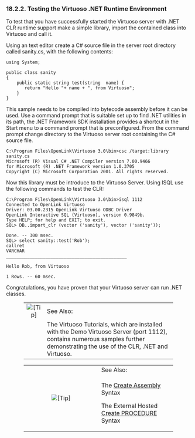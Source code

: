 <div id="rthclrdotnettest" class="section">

<div class="titlepage">

<div>

<div>

### 18.2.2. Testing the Virtuoso .NET Runtime Environment

</div>

</div>

</div>

To test that you have successfully started the Virtuoso server with .NET
CLR runtime support make a simple library, import the contained class
into Virtuoso and call it.

Using an text editor create a C# source file in the server root
directory called sanity.cs, with the following contents:

``` programlisting
using System;

public class sanity
{
    public static string test(string  name) {
       return "Hello "+ name + ", from Virtuoso";
    }
}
```

This sample needs to be compiled into bytecode assembly before it can be
used. Use a command prompt that is suitable set up to find .NET
utilities in its path, the .NET Framework SDK installation provides a
shortcut in the Start menu to a command prompt that is preconfigured.
From the command prompt change directory to the Virtuoso server root
containing the C# source file.

``` programlisting
C:\Program Files\OpenLink\Virtuoso 3.0\bin>csc /target:library sanity.cs
Microsoft (R) Visual C# .NET Compiler version 7.00.9466
for Microsoft (R) .NET Framework version 1.0.3705
Copyright (C) Microsoft Corporation 2001. All rights reserved.
```

Now this library must be introduce to the Virtuoso Server. Using ISQL
use the following commands to test the CLR:

``` programlisting
C:\Program Files\OpenLink\Virtuoso 3.0\bin>isql 1112
Connected to OpenLink Virtuoso
Driver: 03.00.2315 OpenLink Virtuoso ODBC Driver
OpenLink Interactive SQL (Virtuoso), version 0.9849b.
Type HELP; for help and EXIT; to exit.
SQL> DB..import_clr (vector ('sanity'), vector ('sanity'));

Done. -- 300 msec.
SQL> select sanity::test('Rob');
callret
VARCHAR
______________________________________________

Hello Rob, from Virtuoso

1 Rows. -- 60 msec.
```

Congratulations, you have proven that your Virtuoso server can run .NET
classes.

<div class="tip" style="margin-left: 0.5in; margin-right: 0.5in;">

|                            |                                                                                                                                                                               |
|:--------------------------:|:------------------------------------------------------------------------------------------------------------------------------------------------------------------------------|
| ![\[Tip\]](images/tip.png) | See Also:                                                                                                                                                                     |
|                            | The Virtuoso Tutorials, which are installed with the Demo Virtuoso Server (port 1112), contains numerous samples further demonstrating the use of the CLR, .NET and Virtuoso. |

</div>

<div class="tip" style="margin-left: 0.5in; margin-right: 0.5in;">

<table data-border="0" data-summary="Tip: See Also:">
<colgroup>
<col style="width: 50%" />
<col style="width: 50%" />
</colgroup>
<tbody>
<tr class="odd">
<td rowspan="2" style="text-align: center;" data-valign="top"
width="25"><img src="images/tip.png" alt="[Tip]" /></td>
<td style="text-align: left;">See Also:</td>
</tr>
<tr class="even">
<td style="text-align: left;" data-valign="top"><p>The <a
href="createassembly.html" class="link"
title="11.10. CREATE ASSEMBLY Syntax - External Libraries">Create
Assembly</a> Syntax</p>
<p>The External Hosted <a href="createassembly.html" class="link"
title="11.10. CREATE ASSEMBLY Syntax - External Libraries">Create
PROCEDURE</a> Syntax</p></td>
</tr>
</tbody>
</table>

</div>

</div>
